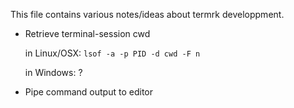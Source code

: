 
This file contains various notes/ideas about termrk developpment.


* Retrieve terminal-session cwd

  in Linux/OSX:
  `lsof -a -p PID -d cwd -F n`

  in Windows: ?


* Pipe command output to editor

